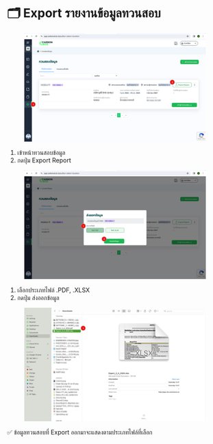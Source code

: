 # 🗂️ Export รายงานข้อมูลทวนสอบ

<figure><img src="../.gitbook/assets/image (227).png" alt=""><figcaption></figcaption></figure>

1. เข้าหน้าทวนสอบข้อมูล
2. กดปุ่ม Export Report



<figure><img src="../.gitbook/assets/image (228).png" alt=""><figcaption></figcaption></figure>

1. เลือกประเภทไฟล์ .PDF, .XLSX
2. กดปุ่ม ส่งออกข้อมูล



<figure><img src="../.gitbook/assets/image (230).png" alt=""><figcaption></figcaption></figure>

✅ ข้อมูลทวนสอบที่ Export ออกมาจะแสดงตามประเภทไฟล์ที่เลือก
